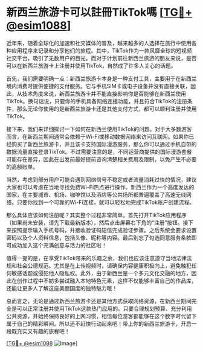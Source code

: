 # 新西兰旅游卡可以註冊TikTok嗎 [[TG💪+ @esim1088](https://t.me/s/esim1088)]

近年来，随着全球化的加速和社交媒体的普及，越来越多的人选择在旅行中使用各种应用程序来记录和分享他们的旅程。其中，TikTok作为一款风靡全球的短视频社交平台，吸引了无数用户的目光。而对于计划前往新西兰旅游的朋友来说，是否可以在新西兰旅游卡上注册并使用TikTok，自然成了许多人关心的话题。

首先，我们需要明确一点：新西兰旅游卡本身是一种支付工具，主要用于在新西兰境内消费时提供便捷的支付服务。它与手机SIM卡或电子设备并没有直接关联，因此，从技术角度来说，新西兰旅游卡并不能直接影响你是否能够在新西兰使用TikTok。换句话说，只要你的手机具备网络连接功能，并且符合TikTok的注册条件，那么无论你使用的是新西兰旅游卡还是其他支付方式，都可以顺利注册并使用TikTok。

接下来，我们来详细探讨一下如何在新西兰使用TikTok的问题。对于大多数游客而言，在新西兰期间通常会依赖于Wi-Fi或移动数据网络来访问互联网。如果你已经购买了新西兰旅游卡，并且该卡支持国际漫游服务，那么你可以通过手机自带的数据流量直接登录TikTok。不过需要注意的是，不同运营商提供的国际漫游套餐可能存在差异，因此在出发前最好提前咨询清楚相关费用及限制，以免产生不必要的高额账单。

当然，考虑到部分用户可能会遇到网络信号不稳定或者流量消耗过快的情况，建议大家也可以考虑在当地寻找免费Wi-Fi热点进行操作。新西兰作为一个高度发达的国家，在主要城市、机场、咖啡馆以及酒店等公共场所都普遍覆盖了高速无线网络。只要你找到一个可靠的Wi-Fi连接，就可以轻松地完成TikTok账户创建流程。

那么具体应该如何注册呢？其实整个过程非常简单。首先打开TikTok应用程序（如果尚未安装，请先下载最新版本），然后点击屏幕右下角的“注册”按钮。接下来按照提示输入手机号码，并接收验证码短信完成验证步骤。之后系统会要求设置密码以及个人资料信息，包括头像、昵称等内容。最后别忘了勾选同意服务条款即可成功加入这个充满创意与活力的社区啦！

值得一提的是，在享受TikTok带来的乐趣之余，我们也应该注意遵守当地法律法规和社会公德规范。尤其是在上传视频时，请确保内容健康积极向上，避免触犯任何敏感话题或侵犯他人隐私权。此外，由于新西兰是一个多元文化交融的地方，因此在创作过程中不妨多尝试融入本地特色元素，这样不仅能够丰富自己的作品库，还能让更多人了解这座美丽国度的独特魅力哦！

总而言之，无论是通过新西兰旅游卡还是其他方式获取网络资源，在新西兰期间完全是可以正常注册并使用TikTok这款热门应用的。只要合理规划预算、充分利用公共资源，并始终保持良好的上网习惯，相信每位游客都能够在这个数字时代留下属于自己的精彩瞬间。所以还不赶快行动起来吧！带上你的新西兰旅游卡，开启一段既充实又有趣的旅程吧！

[[TG💪+ @esim1088](https://t.me/s/esim1088) ![Image](https://i.postimg.cc/4NQfJmqS/Snipaste-2025-05-13-00-14-12.png)]
